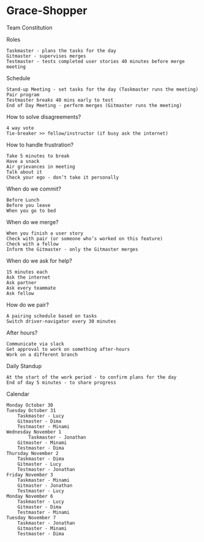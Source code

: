 # Grace-Shopper
Team Constitution

Roles

	Taskmaster - plans the tasks for the day
	Gitmaster - supervises merges
	Testmaster - tests completed user stories 40 minutes before merge meeting

Schedule

	Stand-up Meeting - set tasks for the day (Taskmaster runs the meeting)
	Pair program
	Testmaster breaks 40 mins early to test
	End of Day Meeting - perform merges (Gitmaster runs the meeting)

How to solve disagreements?

	4 way vote
	Tie-breaker >> fellow/instructor (if busy ask the internet)

How to handle frustration?

	Take 5 minutes to break
	Have a snack
	Air grievances in meeting
	Talk about it
	Check your ego - don’t take it personally

When do we commit?
	
	Before Lunch
	Before you leave
	When you go to bed 

When do we merge?
	
	When you finish a user story
	Check with pair (or someone who’s worked on this feature)
	Check with a fellow
	Inform the Gitmaster - only the Gitmaster merges

When do we ask for help?
	
	15 minutes each
	Ask the internet
	Ask partner
	Ask every teammate
	Ask fellow

How do we pair?

	A pairing schedule based on tasks
	Switch driver-navigator every 30 minutes

After hours?

	Communicate via slack
	Get approval to work on something after-hours
	Work on a different branch

Daily Standup

	At the start of the work period - to confirm plans for the day
	End of day 5 minutes - to share progress


Calendar

	Monday October 30
	Tuesday October 31
		Taskmaster - Lucy
		Gitmaster - Dima
		Testmaster - Minami
	Wednesday November 1
    		Taskmaster - Jonathan
		Gitmaster - Minami
		Testmaster - Dima
	Thursday November 2
		Taskmaster - Dima
		Gitmaster - Lucy
		Testmaster - Jonathan
	Friday November 3
		Taskmaster - Minami
		Gitmaster - Jonathan
		Testmaster - Lucy
	Monday November 6
		Taskmaster - Lucy
		Gitmaster - Dima
		Testmaster - Minami
	Tuesday November 7
		Taskmaster - Jonathan
		Gitmaster - Minami
		Testmaster - Dima

